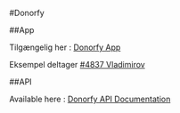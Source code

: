 #Donorfy

##App

Tilgængelig her : [Donorfy App](https://app.donorfy.com/)

Eksempel deltager [#4837 Vladimirov](https://app.donorfy.com/Constituent/Index?Id=a4708a91-da87-ee11-a81c-000d3adea74a&EntityType=Constituent)






##API

Available here : [Donorfy API Documentation](https://support.donorfy.com/hc/en-us/articles/115003304009-API-Overview)


